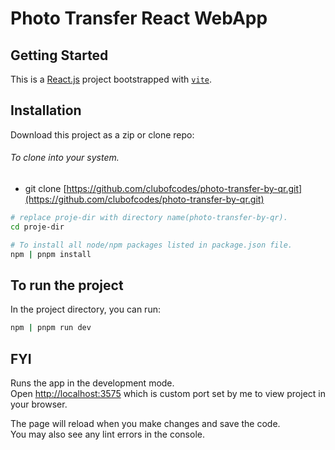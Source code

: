# Photo Transfer React WebApp

## Getting Started

This is a [React.js](https://react.dev/) project bootstrapped with [`vite`](https://v3.vitejs.dev/guide/#scaffolding-your-first-vite-project).

## Installation

Download this project as a zip or clone repo:

###### To clone into your system.

- git clone [https://github.com/clubofcodes/photo-transfer-by-qr.git](https://github.com/clubofcodes/photo-transfer-by-qr.git)

```bash
# replace proje-dir with directory name(photo-transfer-by-qr).
cd proje-dir

# To install all node/npm packages listed in package.json file.
npm | pnpm install
```

## To run the project

In the project directory, you can run:

```bash
npm | pnpm run dev
```

## FYI

Runs the app in the development mode.\
Open [http://localhost:3575](http://localhost:3575) which is custom port set by me to view project in your browser.

The page will reload when you make changes and save the code.\
You may also see any lint errors in the console.
